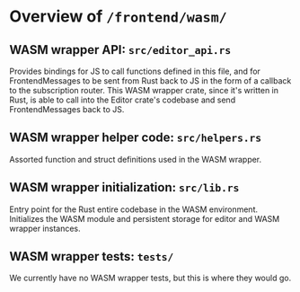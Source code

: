 # Overview of `/frontend/wasm/`

## WASM wrapper API: `src/editor_api.rs`
Provides bindings for JS to call functions defined in this file, and for FrontendMessages to be sent from Rust back to JS in the form of a callback to the subscription router. This WASM wrapper crate, since it's written in Rust, is able to call into the Editor crate's codebase and send FrontendMessages back to JS.


## WASM wrapper helper code: `src/helpers.rs`
Assorted function and struct definitions used in the WASM wrapper.

## WASM wrapper initialization: `src/lib.rs`
Entry point for the Rust entire codebase in the WASM environment. Initializes the WASM module and persistent storage for editor and WASM wrapper instances.

## WASM wrapper tests: `tests/`
We currently have no WASM wrapper tests, but this is where they would go.
